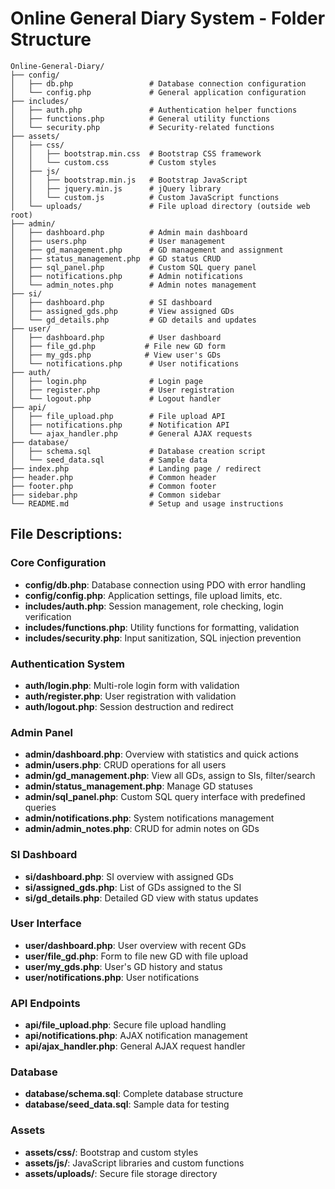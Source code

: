 # Online General Diary System - Folder Structure

```
Online-General-Diary/
├── config/
│   ├── db.php                 # Database connection configuration
│   └── config.php             # General application configuration
├── includes/
│   ├── auth.php               # Authentication helper functions
│   ├── functions.php          # General utility functions
│   └── security.php           # Security-related functions
├── assets/
│   ├── css/
│   │   ├── bootstrap.min.css  # Bootstrap CSS framework
│   │   └── custom.css         # Custom styles
│   ├── js/
│   │   ├── bootstrap.min.js   # Bootstrap JavaScript
│   │   ├── jquery.min.js      # jQuery library
│   │   └── custom.js          # Custom JavaScript functions
│   └── uploads/               # File upload directory (outside web root)
├── admin/
│   ├── dashboard.php          # Admin main dashboard
│   ├── users.php              # User management
│   ├── gd_management.php      # GD management and assignment
│   ├── status_management.php  # GD status CRUD
│   ├── sql_panel.php          # Custom SQL query panel
│   ├── notifications.php      # Admin notifications
│   └── admin_notes.php        # Admin notes management
├── si/
│   ├── dashboard.php          # SI dashboard
│   ├── assigned_gds.php       # View assigned GDs
│   └── gd_details.php         # GD details and updates
├── user/
│   ├── dashboard.php          # User dashboard
│   ├── file_gd.php           # File new GD form
│   ├── my_gds.php            # View user's GDs
│   └── notifications.php      # User notifications
├── auth/
│   ├── login.php              # Login page
│   ├── register.php           # User registration
│   └── logout.php             # Logout handler
├── api/
│   ├── file_upload.php        # File upload API
│   ├── notifications.php      # Notification API
│   └── ajax_handler.php       # General AJAX requests
├── database/
│   ├── schema.sql             # Database creation script
│   └── seed_data.sql          # Sample data
├── index.php                  # Landing page / redirect
├── header.php                 # Common header
├── footer.php                 # Common footer
├── sidebar.php                # Common sidebar
└── README.md                  # Setup and usage instructions
```

## File Descriptions:

### Core Configuration
- **config/db.php**: Database connection using PDO with error handling
- **config/config.php**: Application settings, file upload limits, etc.
- **includes/auth.php**: Session management, role checking, login verification
- **includes/functions.php**: Utility functions for formatting, validation
- **includes/security.php**: Input sanitization, SQL injection prevention

### Authentication System
- **auth/login.php**: Multi-role login form with validation
- **auth/register.php**: User registration with validation
- **auth/logout.php**: Session destruction and redirect

### Admin Panel
- **admin/dashboard.php**: Overview with statistics and quick actions
- **admin/users.php**: CRUD operations for all users
- **admin/gd_management.php**: View all GDs, assign to SIs, filter/search
- **admin/status_management.php**: Manage GD statuses
- **admin/sql_panel.php**: Custom SQL query interface with predefined queries
- **admin/notifications.php**: System notifications management
- **admin/admin_notes.php**: CRUD for admin notes on GDs

### SI Dashboard
- **si/dashboard.php**: SI overview with assigned GDs
- **si/assigned_gds.php**: List of GDs assigned to the SI
- **si/gd_details.php**: Detailed GD view with status updates

### User Interface
- **user/dashboard.php**: User overview with recent GDs
- **user/file_gd.php**: Form to file new GD with file upload
- **user/my_gds.php**: User's GD history and status
- **user/notifications.php**: User notifications

### API Endpoints
- **api/file_upload.php**: Secure file upload handling
- **api/notifications.php**: AJAX notification management
- **api/ajax_handler.php**: General AJAX request handler

### Database
- **database/schema.sql**: Complete database structure
- **database/seed_data.sql**: Sample data for testing

### Assets
- **assets/css/**: Bootstrap and custom styles
- **assets/js/**: JavaScript libraries and custom functions
- **assets/uploads/**: Secure file storage directory
